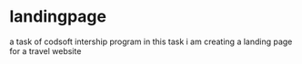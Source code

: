 # landingpage
a task of codsoft intership program
in this task i am creating a landing page for a travel website
